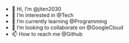 - 👋 Hi, I’m @jiten2030
- 👀 I’m interested in @Tech
- 🌱 I’m currently learning @Programming
- 💞️ I’m looking to collaborate on @GoogleCloud
- 📫 How to reach me @Github

<!---
jiten2030/jiten2030 is a ✨ special ✨ repository because its `README.md` (this file) appears on your GitHub profile.
You can click the Preview link to take a look at your changes.
--->
